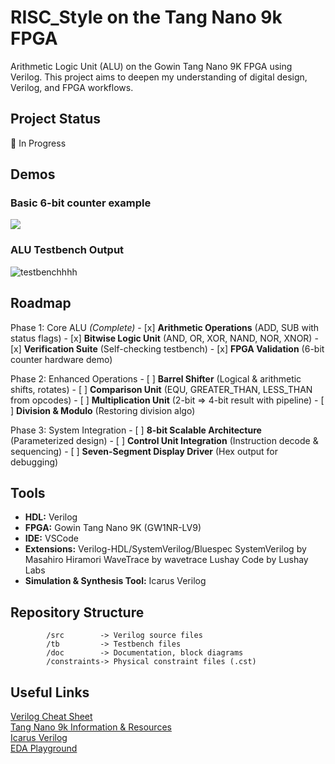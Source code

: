 # RISC_Style on the Tang Nano 9k FPGA

Arithmetic Logic Unit (ALU) on the Gowin Tang Nano 9K FPGA using Verilog. This project aims to deepen my understanding of digital design, Verilog, and FPGA workflows.

## Project Status
🚧 In Progress

## Demos
### Basic 6-bit counter example
[](https://github.com/user-attachments/assets/b11a7958-a44b-474c-aaa3-fad2576f609f)

![](https://github.com/user-attachments/assets/b11a7958-a44b-474c-aaa3-fad2576f609f)

### ALU Testbench Output
![testbenchhhh](https://github.com/user-attachments/assets/aeed3be7-3324-45e0-bcb4-759ae91585a7)

## Roadmap
Phase 1: Core ALU _(Complete)_
        - [x] **Arithmetic Operations** (ADD, SUB with status flags)
        - [x] **Bitwise Logic Unit** (AND, OR, XOR, NAND, NOR, XNOR)
        - [x] **Verification Suite** (Self-checking testbench)
        - [x] **FPGA Validation** (6-bit counter hardware demo)
      
Phase 2: Enhanced Operations
        - [ ] **Barrel Shifter** (Logical & arithmetic shifts, rotates)
        - [ ] **Comparison Unit** (EQU, GREATER_THAN, LESS_THAN from opcodes)
        - [ ] **Multiplication Unit** (2-bit => 4-bit result with pipeline)
        - [ ] **Division & Modulo** (Restoring division algo)

Phase 3: System Integration
        - [ ] **8-bit Scalable Architecture** (Parameterized design)
        - [ ] **Control Unit Integration** (Instruction decode & sequencing)
        - [ ] **Seven-Segment Display Driver** (Hex output for debugging)

## Tools
- **HDL:** Verilog
- **FPGA:** Gowin Tang Nano 9K (GW1NR-LV9)
- **IDE:** VSCode
- **Extensions:**
        Verilog-HDL/SystemVerilog/Bluespec SystemVerilog by Masahiro Hiramori
        WaveTrace by wavetrace
        Lushay Code by Lushay Labs
- **Simulation & Synthesis Tool:** Icarus Verilog

## Repository Structure
```
        /src        -> Verilog source files
        /tb         -> Testbench files
        /doc        -> Documentation, block diagrams
        /constraints-> Physical constraint files (.cst)
```
## Useful Links
[Verilog Cheat Sheet](https://cheatsheetshero.com/user/all/476-verilog-cheatsheet.pdf) <br>
[Tang Nano 9k Information & Resources](https://wiki.sipeed.com/hardware/en/tang/Tang-Nano-9K/Nano-9K.html) <br>
[Icarus Verilog](https://steveicarus.github.io/iverilog/) <br>
[EDA Playground](https://www.edaplayground.com/)
